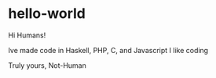 # hello-world

Hi Humans!

Ive made code in Haskell, PHP, C, and Javascript
I like coding

Truly yours,
Not-Human
